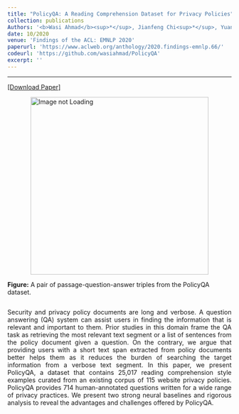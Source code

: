 ```yaml
---
title: "PolicyQA: A Reading Comprehension Dataset for Privacy Policies"
collection: publications
Authors: '<b>Wasi Ahmad</b><sup>*</sup>, Jianfeng Chi<sup>*</sup>, Yuan Tian, and Kai-Wei Chang.'
date: 10/2020
venue: 'Findings of the ACL: EMNLP 2020'
paperurl: 'https://www.aclweb.org/anthology/2020.findings-emnlp.66/'
codeurl: 'https://github.com/wasiahmad/PolicyQA'
excerpt: ''
---
```

---
<a href='https://arxiv.org/pdf/2010.02557.pdf' target="_blank">[Download Paper]</a>
<div style='display: flex; justify-content: center;'>
<img src='https://wasiahmad.github.io/files/publications/2020/policyqa_example.png' 
alt='Image not Loading' style='width:400px;' align='middle'> <br>
</div>
<div style='display: flex; justify-content: center;'><p>
  <b>Figure:</b> A pair of passage-question-answer triples from the PolicyQA dataset.<br>
</p></div>

<p align="justify">
Security and privacy policy documents are long and verbose. A question answering (QA) system can assist users in finding the information that is relevant and 
important to them. Prior studies in this domain frame the QA task as retrieving the most relevant text segment or a list of sentences from the policy document 
given a question. On the contrary, we argue that providing users with a short text span extracted from policy documents better helps them as it reduces the 
burden of searching the target information from a verbose text segment. In this paper, we present PolicyQA, a dataset that contains 25,017 reading comprehension 
style examples curated from an existing corpus of 115 website privacy policies. PolicyQA provides 714 human-annotated questions written for a wide range of 
privacy practices. We present two strong neural baselines and rigorous analysis to reveal the advantages and challenges offered by PolicyQA.
</p>

